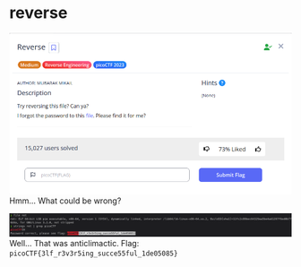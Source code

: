 # reverse
![](attachments/Pasted%20image%2020250717150459.png)\
Hmm... What could be wrong?

![](attachments/Pasted%20image%2020250717150559.png)\
Well... That was anticlimactic.
Flag: `picoCTF{3lf_r3v3r5ing_succe55ful_1de05085}`